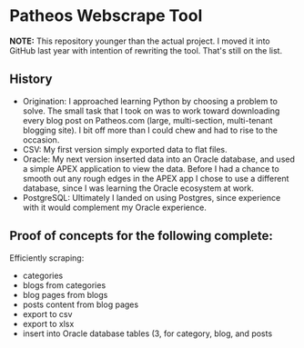 # Patheos Webscrape Tool

**NOTE:** This repository younger than the actual project. I moved it into GitHub last year with intention of rewriting the tool. That's still on the list.

## History

- Origination: I approached learning Python by choosing a problem to solve. The small task that I took on was to work toward downloading every blog post on Patheos.com (large, multi-section, multi-tenant blogging site). I bit off more than I could chew and had to rise to the occasion.
- CSV: My first version simply exported data to flat files.
- Oracle: My next version inserted data into an Oracle database, and used a simple APEX application to view the data. Before I had a chance to smooth out any rough edges in the APEX app I chose to use a different database, since I was learning the Oracle ecosystem at work.
- PostgreSQL: Ultimately I landed on using Postgres, since experience with it would complement my Oracle experience.

## Proof of concepts for the following complete:

Efficiently scraping:
- categories
- blogs from categories
- blog pages from blogs
- posts content from blog pages
- export to csv
- export to xlsx
- insert into Oracle database tables (3, for category, blog, and posts

